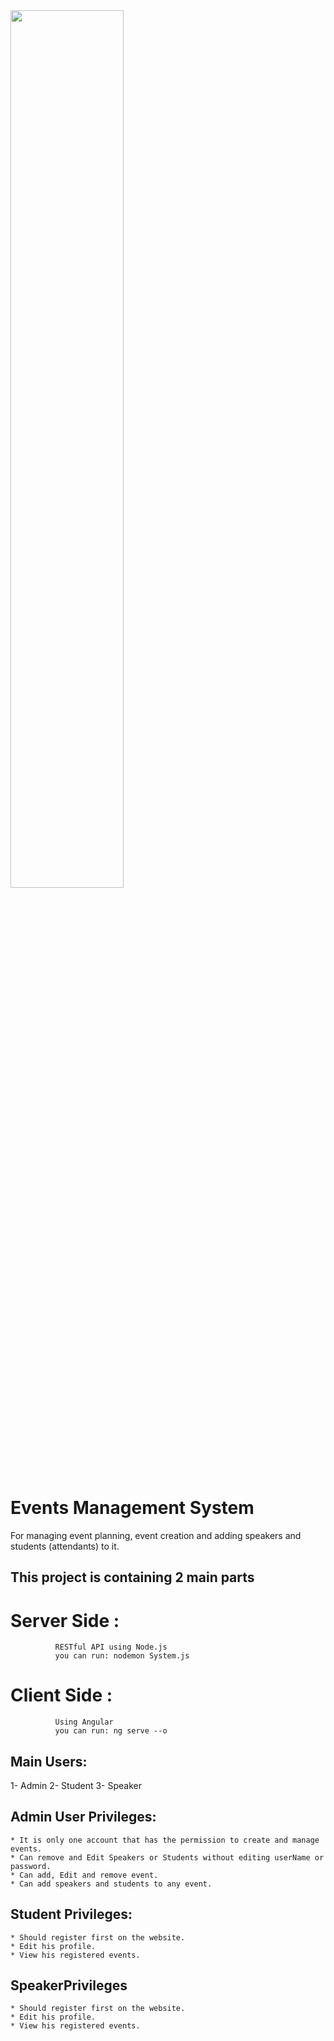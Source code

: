 <img src="EventsSystem_Video.git" width="60%" height="60%">

<h1> Events Management System </h1>
For managing event planning, event creation and adding speakers and students (attendants) to it.


## This project is containing 2 main parts 
# Server Side : 
              RESTful API using Node.js
              you can run: nodemon System.js

# Client Side : 
              Using Angular 
              you can run: ng serve --o

## Main Users:
1- Admin 
2- Student
3- Speaker

## Admin User Privileges:
    * It is only one account that has the permission to create and manage events.
    * Can remove and Edit Speakers or Students without editing userName or password.
    * Can add, Edit and remove event.
    * Can add speakers and students to any event.

## Student Privileges:
    * Should register first on the website.
    * Edit his profile.
    * View his registered events.

## SpeakerPrivileges
    * Should register first on the website.
    * Edit his profile.
    * View his registered events.

